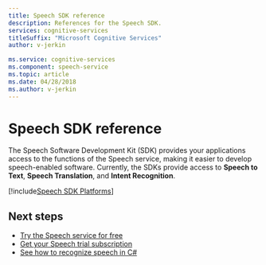 ```yaml
---
title: Speech SDK reference
description: References for the Speech SDK.
services: cognitive-services
titleSuffix: "Microsoft Cognitive Services"
author: v-jerkin

ms.service: cognitive-services
ms.component: speech-service
ms.topic: article
ms.date: 04/28/2018
ms.author: v-jerkin
---
```


# Speech SDK reference

The Speech Software Development Kit (SDK) provides your applications access to the functions of the Speech service, making it easier to develop speech-enabled software. Currently, the SDKs provide access to **Speech to Text**, **Speech Translation**, and **Intent Recognition**.

[!include[Speech SDK Platforms](../../../includes/cognitive-services-speech-service-speech-sdk-platforms.md)]

## Next steps

* [Try the Speech service for free](get-started.md)
* [Get your Speech trial subscription](https://azure.microsoft.com/try/cognitive-services/)
* [See how to recognize speech in C#](quickstart-csharp-dotnet-windows.md)
